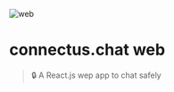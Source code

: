 ![web](https://github.com/connectus-chat/connectus-web/assets/49927177/9748994f-a013-49ff-8768-35bff0bf77fb)

# connectus.chat web
> 🔒 A React.js wep app to chat safely

